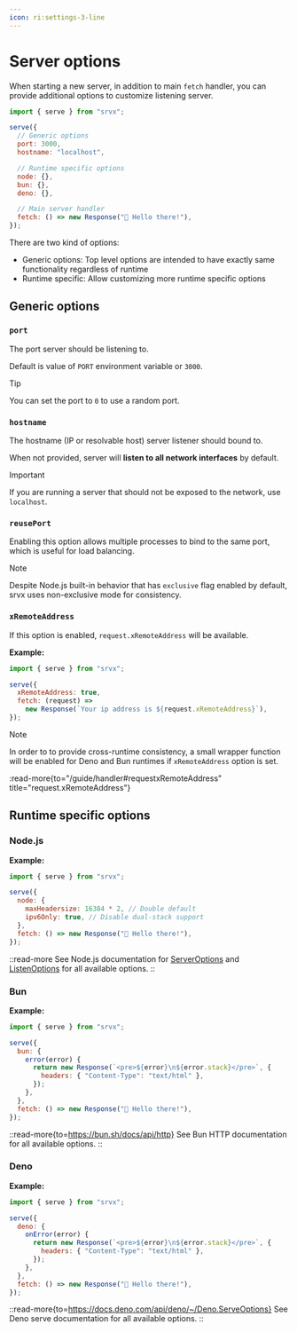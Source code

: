 ```yaml
---
icon: ri:settings-3-line
---
```


# Server options

When starting a new server, in addition to main `fetch` handler, you can provide additional options to customize listening server.

```js
import { serve } from "srvx";

serve({
  // Generic options
  port: 3000,
  hostname: "localhost",

  // Runtime specific options
  node: {},
  bun: {},
  deno: {},

  // Main server handler
  fetch: () => new Response("👋 Hello there!"),
});
```

There are two kind of options:

- Generic options: Top level options are intended to have exactly same functionality regardless of runtime
- Runtime specific: Allow customizing more runtime specific options

## Generic options

### `port`

The port server should be listening to.

Default is value of `PORT` environment variable or `3000`.

> [!TIP]
> You can set the port to `0` to use a random port.

### `hostname`

The hostname (IP or resolvable host) server listener should bound to.

When not provided, server will **listen to all network interfaces** by default.

> [!IMPORTANT]
> If you are running a server that should not be exposed to the network, use `localhost`.

### `reusePort`

Enabling this option allows multiple processes to bind to the same port, which is useful for load balancing.

> [!NOTE]
> Despite Node.js built-in behavior that has `exclusive` flag enabled by default, srvx uses non-exclusive mode for consistency.

### `xRemoteAddress`

If this option is enabled, `request.xRemoteAddress` will be available.

**Example:**

```js
import { serve } from "srvx";

serve({
  xRemoteAddress: true,
  fetch: (request) =>
    new Response(`Your ip address is ${request.xRemoteAddress}`),
});
```

> [!NOTE]
> In order to to provide cross-runtime consistency, a small wrapper function will be enabled for Deno and Bun runtimes if `xRemoteAddress` option is set.

:read-more{to="/guide/handler#requestxRemoteAddress" title="request.xRemoteAddress"}

## Runtime specific options

### Node.js

**Example:**

```js
import { serve } from "srvx";

serve({
  node: {
    maxHeadersize: 16384 * 2, // Double default
    ipv6Only: true, // Disable dual-stack support
  },
  fetch: () => new Response("👋 Hello there!"),
});
```

::read-more
See Node.js documentation for [ServerOptions](https://nodejs.org/api/http.html#httpcreateserveroptions-requestlistener) and [ListenOptions](https://nodejs.org/api/net.html#serverlistenoptions-callback) for all available options.
::

### Bun

**Example:**

```js
import { serve } from "srvx";

serve({
  bun: {
    error(error) {
      return new Response(`<pre>${error}\n${error.stack}</pre>`, {
        headers: { "Content-Type": "text/html" },
      });
    },
  },
  fetch: () => new Response("👋 Hello there!"),
});
```

::read-more{to=https://bun.sh/docs/api/http}
See Bun HTTP documentation for all available options.
::

### Deno

**Example:**

```js
import { serve } from "srvx";

serve({
  deno: {
    onError(error) {
      return new Response(`<pre>${error}\n${error.stack}</pre>`, {
        headers: { "Content-Type": "text/html" },
      });
    },
  },
  fetch: () => new Response("👋 Hello there!"),
});
```

::read-more{to=https://docs.deno.com/api/deno/~/Deno.ServeOptions}
See Deno serve documentation for all available options.
::
